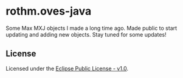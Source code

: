 # rothm.oves-java

Some Max MXJ objects I made a long time ago. Made public to start updating and adding new objects. Stay tuned for some updates!

## License

Licensed under the [Eclipse Public License - v1.0](http://www.eclipse.org/legal/epl-v10.html).
